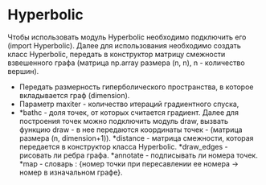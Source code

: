 # Hyperbolic
Чтобы использовать модуль Hyperbolic необходимо подключить его (import Hyperbolic). Далее для использования необходимо создать класс Hyperbolic, передать в конструктор матрицу смежности взвешенного графа (матрица np.array размера (n, n), n - количество вершин).
* Передать размерность гиперболического пространства, в которое вкладывается граф (dimension). 
* Параметр maxiter - количество итераций градиентного спуска, 
* *bathc - доля точек, от которых считается градиент.
Далее для построения точек можно подключить модуль draw, вызвать функцию draw - в нее передаются координаты точек - (матрица размера (n, dimension+1)). 
*distance - матрица смежности, которая передается в конструктор класса Hyperbolic. 
*draw_edges - рисовать ли ребра графа. 
*annotate - подписывать ли номера точек. 
*map - словарь : {номер точки при пересавлении ее номера -> номер в изначальном графе}.
